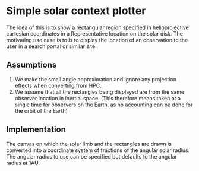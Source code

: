 Simple solar context plotter
=====================================

The idea of this is to show a rectangular region specified in helioprojective cartesian coordinates in a Representative location on the solar disk.
The motivating use case is to is to display the location of an observation to the user in a search portal or similar site.


Assumptions
-------------

1. We make the small angle approximation and ignore any projection effects when converting from HPC.
1. We assume that all the rectangles being displayed are from the same observer location in inertial space. (This therefore means taken at a single time for observers on the Earth, as no accounting can be done for the orbit of the Earth)


Implementation
-----------------

The canvas on which the solar limb and the rectangles are drawn is converted into a coordinate system of fractions of the angular solar radius.
The angular radius to use can be specified but defaults to the angular radius at 1AU.
